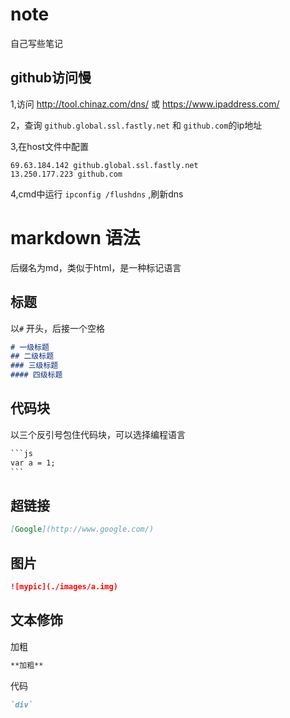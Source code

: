 # note
自己写些笔记

## github访问慢

1,访问 <http://tool.chinaz.com/dns/>  或 <https://www.ipaddress.com/>  

2，查询 `github.global.ssl.fastly.net` 和 `github.com`的ip地址

3,在host文件中配置

```
69.63.184.142 github.global.ssl.fastly.net
13.250.177.223 github.com
```

4,cmd中运行 `ipconfig /flushdns` ,刷新dns

# markdown 语法

后缀名为md，类似于html，是一种标记语言

##  标题

以`#` 开头，后接一个空格

```markdown
# 一级标题
## 二级标题
### 三级标题
#### 四级标题
```

## 代码块

以三个反引号包住代码块，可以选择编程语言

```markdown
​```js
var a = 1;
​```
```

## 超链接

```markdown
[Google](http://www.google.com/)
```

## 图片

```markdown
![mypic](./images/a.img)
```

## 文本修饰

加粗

```markdown
**加粗**
```

代码

```markdown
`div`
```



